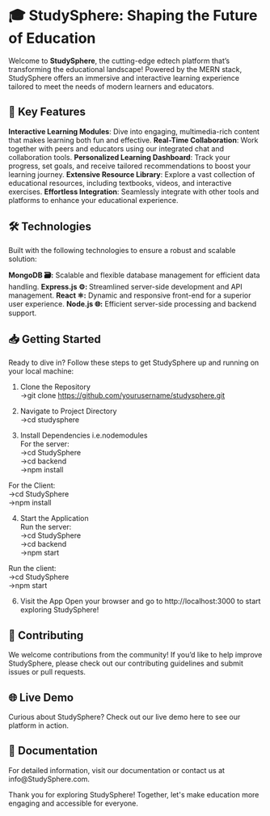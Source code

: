 <h1>🎓 StudySphere: Shaping the Future of Education</h1>
Welcome to <strong>StudySphere</strong>, the cutting-edge edtech platform that’s transforming the educational landscape! Powered by the MERN stack, StudySphere offers an immersive and interactive learning experience tailored to meet the needs of modern learners and educators.

<h2>🚀 Key Features</h2>
<strong>Interactive Learning Modules</strong>: Dive into engaging, multimedia-rich content that makes learning both fun and effective.
<strong>Real-Time Collaboration</strong>: Work together with peers and educators using our integrated chat and collaboration tools.
<strong>Personalized Learning Dashboard</strong>: Track your progress, set goals, and receive tailored recommendations to boost your learning journey.
<strong>Extensive Resource Library</strong>: Explore a vast collection of educational resources, including textbooks, videos, and interactive exercises.
<strong>Effortless Integration</strong>: Seamlessly integrate with other tools and platforms to enhance your educational experience.
<h2>🛠 Technologies</h2>
Built with the following technologies to ensure a robust and scalable solution:

<strong>MongoDB 🗃️:</strong> Scalable and flexible database management for efficient data handling.
<strong>Express.js ⚙️: </strong>Streamlined server-side development and API management.
<strong>React ⚛️:</strong> Dynamic and responsive front-end for a superior user experience.
<strong>Node.js 🌐:</strong> Efficient server-side processing and backend support.
<h2>📥 Getting Started</h2>
Ready to dive in? Follow these steps to get StudySphere up and running on your local machine:

1. Clone the Repository<br/>
->git clone https://github.com/yourusername/studysphere.git

2. Navigate to Project Directory<br/>
->cd studysphere

3. Install Dependencies i.e.nodemodules<br/>
For the server:<br/>
->cd StudySphere<br/>
->cd backend<br/>
->npm install

For the Client:<br/>
->cd StudySphere<br/>
->npm install

4. Start the Application<br/>
Run the server:<br/>
->cd StudySphere<br/>
->cd backend<br/>
->npm start

Run the client:<br/>
->cd StudySphere<br/>
->npm start


6. Visit the App
Open your browser and go to http://localhost:3000 to start exploring StudySphere!

<h2>🤝 Contributing</h2>
We welcome contributions from the community! If you’d like to help improve StudySphere, please check out our contributing guidelines and submit issues or pull requests.

<h2>🌐 Live Demo</h2>
Curious about StudySphere? Check out our live demo here to see our platform in action.

<h2>📄 Documentation</h2>
For detailed information, visit our documentation or contact us at info@StudySphere.com.

Thank you for exploring StudySphere! Together, let's make education more engaging and accessible for everyone.
